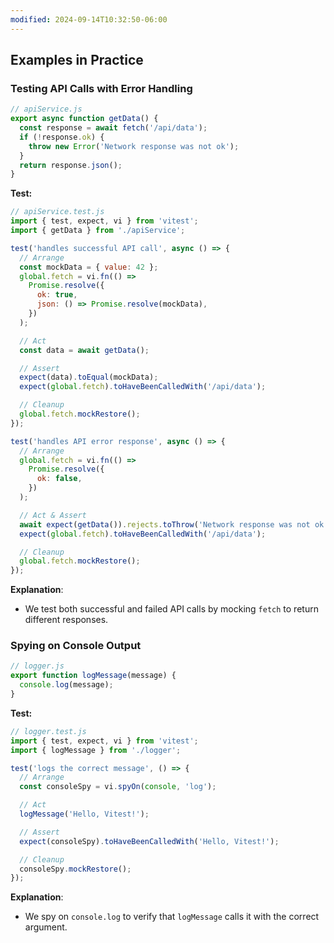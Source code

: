 ```yaml
---
modified: 2024-09-14T10:32:50-06:00
---
```

## Examples in Practice

### Testing API Calls with Error Handling

```javascript
// apiService.js
export async function getData() {
  const response = await fetch('/api/data');
  if (!response.ok) {
    throw new Error('Network response was not ok');
  }
  return response.json();
}
```

**Test:**

```javascript
// apiService.test.js
import { test, expect, vi } from 'vitest';
import { getData } from './apiService';

test('handles successful API call', async () => {
  // Arrange
  const mockData = { value: 42 };
  global.fetch = vi.fn(() =>
    Promise.resolve({
      ok: true,
      json: () => Promise.resolve(mockData),
    })
  );

  // Act
  const data = await getData();

  // Assert
  expect(data).toEqual(mockData);
  expect(global.fetch).toHaveBeenCalledWith('/api/data');

  // Cleanup
  global.fetch.mockRestore();
});

test('handles API error response', async () => {
  // Arrange
  global.fetch = vi.fn(() =>
    Promise.resolve({
      ok: false,
    })
  );

  // Act & Assert
  await expect(getData()).rejects.toThrow('Network response was not ok');
  expect(global.fetch).toHaveBeenCalledWith('/api/data');

  // Cleanup
  global.fetch.mockRestore();
});
```

**Explanation**:

- We test both successful and failed API calls by mocking `fetch` to return different responses.

### Spying on Console Output

```javascript
// logger.js
export function logMessage(message) {
  console.log(message);
}
```

**Test:**

```javascript
// logger.test.js
import { test, expect, vi } from 'vitest';
import { logMessage } from './logger';

test('logs the correct message', () => {
  // Arrange
  const consoleSpy = vi.spyOn(console, 'log');

  // Act
  logMessage('Hello, Vitest!');

  // Assert
  expect(consoleSpy).toHaveBeenCalledWith('Hello, Vitest!');

  // Cleanup
  consoleSpy.mockRestore();
});
```

**Explanation**:

- We spy on `console.log` to verify that `logMessage` calls it with the correct argument.
